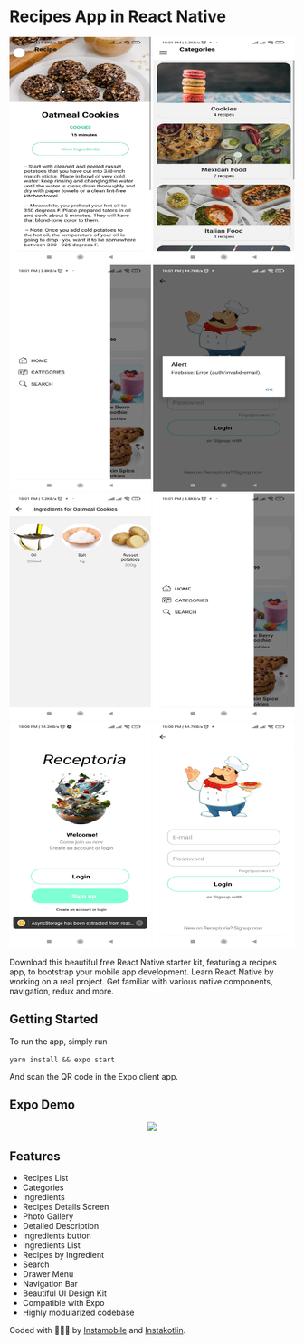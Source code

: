 # Recipes App in React Native

<center>
<div display="flex" flex-direction="row" flex-wrap="wrap"justify-content="space-around" align-items="center">
<img height="400px" width="250px"  src="./assets/ads.jpg" />
<img height="400px" width="250px" src="./assets/fsf.jpg" />
<img height="400px" width="250px" src="./assets/qwrrq.jpg" />
<img height="400px" width="250px" src="./assets/WhatsApp%20Image%202023-06-16%20at%201.jpg" />
<img height="400px" width="250px" src="./assets/WhatsApp%20Image%202023-06-16%20at%2022.01.59.jpg" />
<img height="400px" width="250px"  src="./assets/WhatsApp%20Image%202023-06-16%20at%2022.01.58.jpg" />
<img height="400px" width="250px"  src="./assets/WhatsApp%20Image%202023-06-16%20at%2022.01.56.jpg" />
<img height="400px" width="250px"  src="./assets/WhatsApp%20Image%202023-06-16%20at%2022.01.57.jpg" />
</div>
</center>

Download this beautiful free React Native starter kit, featuring a recipes app, to bootstrap your mobile app development. Learn React Native by working on a real project. Get familiar with various native components, navigation, redux and more.

## Getting Started
To run the app, simply run

``` yarn install && expo start ```

And scan the QR code in the Expo client app.

## Expo Demo
<center><a href=""><img src="https://www.instamobile.io/wp-content/uploads/2019/07/Screen-Shot-2019-07-22-at-8.20.29-PM.png" /></a></center>

## Features
- Recipes List
- Categories
- Ingredients
- Recipes Details Screen
- Photo Gallery
- Detailed Description
- Ingredients button
- Ingredients List
- Recipes by Ingredient
- Search
- Drawer Menu
- Navigation Bar
- Beautiful UI Design Kit
- Compatible with Expo
- Highly modularized codebase


Coded with 💖💖💖 by <a href="https://www.instamobile.io/">Instamobile</a> and <a href="https://www.instakotlin.com/">Instakotlin</a>.
